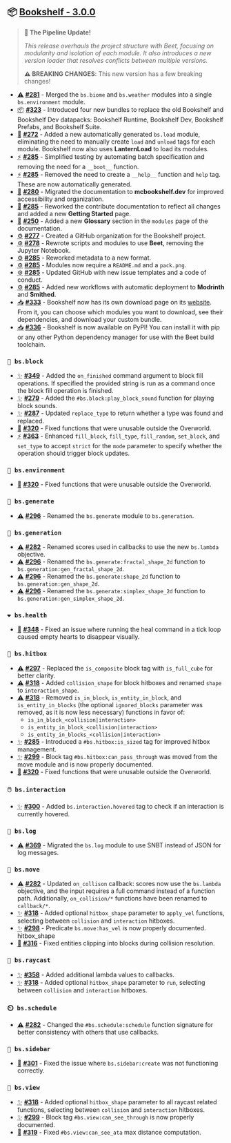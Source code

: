 ## 📦 [Bookshelf - 3.0.0](https://github.com/mcbookshelf/bookshelf/releases/tag/v3.0.0)

> **🚂 The Pipeline Update!**
>
> *This release overhauls the project structure with Beet, focusing on modularity and isolation of each module. It also introduces a new version loader that resolves conflicts between multiple versions.*
>
> **⚠️ BREAKING CHANGES**: This new version has a few breaking changes!

- <abbr title="Breaking Changes">⚠️</abbr> **[#281](https://github.com/mcbookshelf/bookshelf/issues/281)** - Merged the `bs.biome` and `bs.weather` modules into a single `bs.environment` module.
- <abbr title="New Bundles">📦</abbr> **[#323](https://github.com/mcbookshelf/bookshelf/pull/323)** - Introduced four new bundles to replace the old Bookshelf and Bookshelf Dev datapacks: Bookshelf Runtime, Bookshelf Dev, Bookshelf Prefabs, and Bookshelf Suite.
- <abbr title="New Modules">🎉</abbr> **[#272](https://github.com/mcbookshelf/bookshelf/issues/272)** - Added a new automatically generated `bs.load` module, eliminating the need to manually create `load` and `unload` tags for each module. Bookshelf now also uses **LanternLoad** to load its modules.
- <abbr title="Enhancements">⚡</abbr> **[#285](https://github.com/mcbookshelf/bookshelf/pull/285)** - Simplified testing by automating batch specification and removing the need for a `__boot__` function.
- <abbr title="Enhancements">⚡</abbr> **[#285](https://github.com/mcbookshelf/bookshelf/pull/285)** - Removed the need to create a `__help__` function and `help` tag. These are now automatically generated.
- <abbr title="Documentation">📝</abbr> **[#280](https://github.com/mcbookshelf/bookshelf/issues/280)** - Migrated the documentation to **mcbookshelf.dev** for improved accessibility and organization.
- <abbr title="Documentation">📝</abbr> **[#285](https://github.com/mcbookshelf/bookshelf/pull/285)** - Reworked the contribute documentation to reflect all changes and added a new **Getting Started** page.
- <abbr title="Documentation">📝</abbr> **[#250](https://github.com/mcbookshelf/bookshelf/pull/250)** - Added a new **Glossary** section in the `modules` page of the documentation.
- <abbr title="GitHub & CI/CD">⚙️</abbr> **[#277](https://github.com/mcbookshelf/bookshelf/issues/277)** - Created a GitHub organization for the Bookshelf project.
- <abbr title="GitHub & CI/CD">⚙️</abbr> **[#278](https://github.com/mcbookshelf/bookshelf/issues/278)** - Rewrote scripts and modules to use **Beet**, removing the Jupyter Notebook.
- <abbr title="GitHub & CI/CD">⚙️</abbr> **[#285](https://github.com/mcbookshelf/bookshelf/pull/285)** - Reworked metadata to a new format.
- <abbr title="GitHub & CI/CD">⚙️</abbr> **[#285](https://github.com/mcbookshelf/bookshelf/pull/285)** - Modules now require a `README.md` and a `pack.png`.
- <abbr title="GitHub & CI/CD">⚙️</abbr> **[#285](https://github.com/mcbookshelf/bookshelf/pull/285)** - Updated GitHub with new issue templates and a code of conduct.
- <abbr title="GitHub & CI/CD">⚙️</abbr> **[#285](https://github.com/mcbookshelf/bookshelf/pull/285)** - Added new workflows with automatic deployment to **Modrinth** and **Smithed**.
- <abbr title="Download">📥</abbr> **[#333](https://github.com/mcbookshelf/bookshelf/issues/333)** - Bookshelf now has its own download page on its [website](https://mcbookshelf.dev). From it, you can choose which modules you want to download, see their dependencies, and download your custom bundle.
- <abbr title="Download">📥</abbr> **[#336](https://github.com/mcbookshelf/bookshelf/issues/336)** - Bookshelf is now available on PyPI! You can install it with pip or any other Python dependency manager for use with the Beet build toolchain.


### `🧱 bs.block`

- <abbr title="New Features">✨</abbr> **[#349](https://github.com/mcbookshelf/bookshelf/issues/349)** - Added the `on_finished` command argument to block fill operations. If specified the provided string is run as a command once the block fill operation is finished.
- <abbr title="New Features">✨</abbr> **[#279](https://github.com/mcbookshelf/bookshelf/issues/279)** - Added the `#bs.block:play_block_sound` function for playing block sounds.
- <abbr title="New Features">✨</abbr> **[#287](https://github.com/mcbookshelf/bookshelf/issues/287)** - Updated `replace_type` to return whether a type was found and replaced.
- <abbr title="Bug Fix">🐛</abbr> **[#320](https://github.com/mcbookshelf/bookshelf/issues/320)** - Fixed functions that were unusable outside the Overworld.
- <abbr title="Enhancements">⚡</abbr> **[#363](https://github.com/mcbookshelf/bookshelf/issues/363)** - Enhanced `fill_block`, `fill_type`, `fill_random`, `set_block`, and `set_type` to accept `strict` for the `mode` parameter to specify whether the operation should trigger block updates.


### `🧱 bs.environment`

- <abbr title="Bug Fix">🐛</abbr> **[#320](https://github.com/mcbookshelf/bookshelf/issues/320)** - Fixed functions that were unusable outside the Overworld.


### `🌱 bs.generate`

- <abbr title="Breaking Changes">⚠️</abbr> **[#296](https://github.com/mcbookshelf/bookshelf/issues/296)** - Renamed the `bs.generate` module to `bs.generation`.


### `🌱 bs.generation`

- <abbr title="Breaking Changes">⚠️</abbr> **[#282](https://github.com/mcbookshelf/bookshelf/issues/282)** - Renamed scores used in callbacks to use the new `bs.lambda` objective.
- <abbr title="Breaking Changes">⚠️</abbr> **[#296](https://github.com/mcbookshelf/bookshelf/issues/296)** - Renamed the `bs.generate:fractal_shape_2d` function to `bs.generation:gen_fractal_shape_2d`.
- <abbr title="Breaking Changes">⚠️</abbr> **[#296](https://github.com/mcbookshelf/bookshelf/issues/296)** - Renamed the `bs.generate:shape_2d` function to `bs.generation:gen_shape_2d`.
- <abbr title="Breaking Changes">⚠️</abbr> **[#296](https://github.com/mcbookshelf/bookshelf/issues/296)** - Renamed the `bs.generate:simplex_shape_2d` function to `bs.generation:gen_simplex_shape_2d`.

### `❤️ bs.health`

- <abbr title="Bug Fix">🐛</abbr> **[#348](https://github.com/mcbookshelf/bookshelf/pull/348)** - Fixed an issue where running the heal command in a tick loop caused empty hearts to disappear visually.


### `🎯 bs.hitbox`

- <abbr title="Breaking Changes">⚠️</abbr> **[#297](https://github.com/mcbookshelf/bookshelf/issues/297)** - Replaced the `is_composite` block tag with `is_full_cube` for better clarity.
- <abbr title="Breaking Changes">⚠️</abbr> **[#318](https://github.com/mcbookshelf/bookshelf/issues/318)** - Added `collision_shape` for block hitboxes and renamed `shape` to `interaction_shape`.
- <abbr title="Breaking Changes">⚠️</abbr> **[#318](https://github.com/mcbookshelf/bookshelf/issues/318)** - Removed `is_in_block`, `is_entity_in_block`, and `is_entity_in_blocks` (the optional `ignored_blocks` parameter was removed, as it is now less necessary) functions in favor of:
  - `is_in_block_<collision|interaction>`
  - `is_entity_in_block_<collision|interaction>`
  - `is_entity_in_blocks_<collision|interaction>`
- <abbr title="New Features">✨</abbr> **[#285](https://github.com/mcbookshelf/bookshelf/pull/285)** - Introduced a `#bs.hitbox:is_sized` tag for improved hitbox management.
- <abbr title="New Features">✨</abbr> **[#299](https://github.com/mcbookshelf/bookshelf/pull/299)** - Block tag `#bs.hitbox:can_pass_through` was moved from the move module and is now properly documented.
- <abbr title="Bug Fix">🐛</abbr> **[#320](https://github.com/mcbookshelf/bookshelf/issues/320)** - Fixed functions that were unusable outside the Overworld.


### `🖱️ bs.interaction`

- <abbr title="New Features">✨</abbr> **[#300](https://github.com/mcbookshelf/bookshelf/issues/300)** - Added `bs.interaction.hovered` tag to check if an interaction is currently hovered.

### `📄 bs.log`

- <abbr title="Breaking Changes">⚠️</abbr> **[#369](https://github.com/mcbookshelf/bookshelf/issues/369)** - Migrated the `bs.log` module to use SNBT instead of JSON for log messages.

### `🏃 bs.move`

- <abbr title="Breaking Changes">⚠️</abbr> **[#282](https://github.com/mcbookshelf/bookshelf/issues/282)** - Updated `on_collison` callback: scores now use the `bs.lambda` objective, and the input requires a full command instead of a function path. Additionally, `on_collision/*` functions have been renamed to `callback/*`.
- <abbr title="New Features">✨</abbr> **[#318](https://github.com/mcbookshelf/bookshelf/issues/318)** - Added optional `hitbox_shape` parameter to `apply_vel` functions, selecting between `collision` and `interaction` hitboxes.
- <abbr title="New Features">✨</abbr> **[#298](https://github.com/mcbookshelf/bookshelf/issues/298)** - Predicate `bs.move:has_vel` is now properly documented.
hitbox_shape
- <abbr title="Bug Fix">🐛</abbr> **[#316](https://github.com/mcbookshelf/bookshelf/issues/316)** - Fixed entities clipping into blocks during collision resolution.


### `🔦 bs.raycast`

- <abbr title="New Features">✨</abbr> **[#358](https://github.com/mcbookshelf/bookshelf/issues/358)** - Added additional lambda values to callbacks.
- <abbr title="New Features">✨</abbr> **[#318](https://github.com/mcbookshelf/bookshelf/issues/318)** - Added optional `hitbox_shape` parameter to `run`, selecting between `collision` and `interaction` hitboxes.


### `⏲️ bs.schedule`

- <abbr title="Breaking Changes">⚠️</abbr> **[#282](https://github.com/mcbookshelf/bookshelf/issues/282)** - Changed the `#bs.schedule:schedule` function signature for better consistency with others that use callbacks.


### `📰 bs.sidebar`

- <abbr title="Bug Fix">🐛</abbr> **[#301](https://github.com/mcbookshelf/bookshelf/pull/301)** - Fixed the issue where `bs.sidebar:create` was not functioning correctly.


### `👀 bs.view`

- <abbr title="New Features">✨</abbr> **[#318](https://github.com/mcbookshelf/bookshelf/issues/318)** - Added optional `hitbox_shape` parameter to all raycast related functions, selecting between `collision` and `interaction` hitboxes.
- <abbr title="New Features">✨</abbr> **[#299](https://github.com/mcbookshelf/bookshelf/pull/299)** - Block tag `#bs.view:can_see_through` is now properly documented.
- <abbr title="Bug Fix">🐛</abbr> **[#319](https://github.com/mcbookshelf/bookshelf/issues/319)** - Fixed `#bs.view:can_see_ata` max distance computation.
